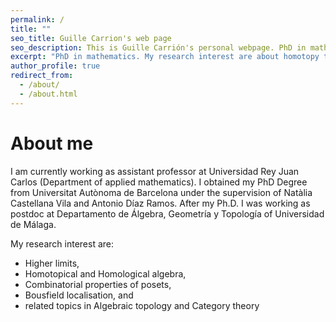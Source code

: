 ```yaml
---
permalink: /
title: ""
seo_title: Guille Carrion's web page
seo_description: This is Guille Carrión's personal webpage. PhD in mathematics. Research interest homotopy theory in a general meaning. More concrete, Higher limits, model category theory and combinatorial properties of posets.
excerpt: "PhD in mathematics. My research interest are about homotopy theory in a general meaning. More concrete, Higher limits, model category theory and combinatorial properties of posets."
author_profile: true
redirect_from: 
  - /about/
  - /about.html
---
```


About me
===

 I am currently working as assistant professor at Universidad Rey Juan Carlos (Department of applied mathematics). I obtained my PhD Degree from Universitat Autònoma de Barcelona under the supervision of Natàlia Castellana Vila and Antonio Díaz Ramos. After my Ph.D. I was working as postdoc at Departamento de Álgebra, Geometría y Topología of Universidad de Málaga.

My research interest are:
- Higher limits, 
- Homotopical and Homological algebra,
- Combinatorial properties of posets, 
- Bousfield localisation, and
- related topics in Algebraic topology and Category theory

